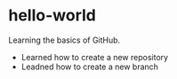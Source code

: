 # hello-world
Learning the basics of GitHub.
- Learned how to create a new repository
- Leadned how to create a new branch
